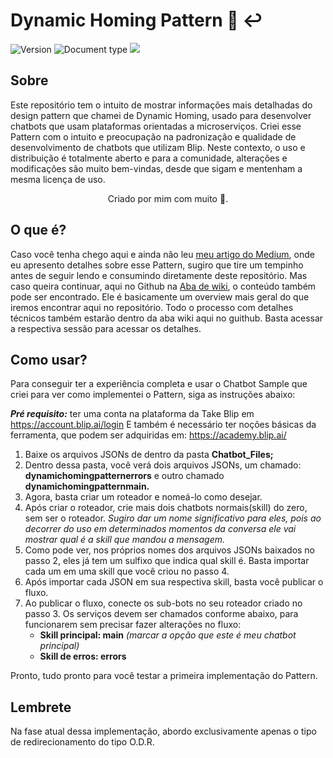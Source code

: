 <!-- @format -->

# Dynamic Homing Pattern 🚀 ↩️

![Version](https://img.shields.io/badge/version-1.0-blue)
![Document type](https://img.shields.io/badge/documentation-Chatbot%20Desing%20Pattern-brightgreen)
<a href="http://creativecommons.org/licenses/by-sa/4.0/" target="_blank"><img src="https://img.shields.io/badge/license-Attribution--ShareAlike%204.0%20International-orange" /></a>

## Sobre

Este repositório tem o intuito de mostrar informações mais detalhadas do design pattern que chamei de Dynamic Homing, usado para desenvolver chatbots que usam plataformas orientadas a microserviços. Criei esse Pattern com o intuito e preocupação na padronização e qualidade de desenvolvimento de chatbots que utilizam Blip. Neste contexto, o uso e distribuição é totalmente aberto e para a comunidade, alterações e modificações são muito bem-vindas, desde que sigam e mentenham a mesma licença de uso.

<div style="display: flex;">
   <span style="margin: 0 auto;">Criado por mim com muito 💜.</span>
</div>

## O que é?

Caso você tenha chego aqui e ainda não leu [meu artigo do Medium](https://medium.com/@dharuanluigi/dynamic-homing-pattern-o-design-pattern-para-chatbot-introdu%C3%A7%C3%A3o-420a3f48fdb9), onde eu apresento detalhes sobre esse Pattern, sugiro que tire um tempinho antes de seguir lendo e consumindo diretamente deste repositório. Mas caso queira continuar, aqui no Github na [Aba de wiki](https://github.com/dharuanluigi/dynamic-homing-pattern/wiki/Overview), o conteúdo também pode ser encontrado. Ele é basicamente um overview mais geral do que iremos encontrar aqui no repositório. Todo o processo com detalhes técnicos também estarão dentro da aba wiki aqui no guithub. Basta acessar a respectiva sessão para acessar os detalhes.

## Como usar?

Para conseguir ter a experiência completa e usar o Chatbot Sample que criei para ver como implementei o Pattern, siga as instruções abaixo:

_**Pré requisito:**_ ter uma conta na plataforma da Take Blip em https://account.blip.ai/login
E também é necessário ter noções básicas da ferramenta, que podem ser adquiridas em: https://academy.blip.ai/

1. Baixe os arquivos JSONs de dentro da pasta **Chatbot_Files;**
2. Dentro dessa pasta, você verá dois arquivos JSONs, um chamado: **dynamichomingpatternerrors** e outro chamado **dynamichomingpatternmain.**
3. Agora, basta criar um roteador e nomeá-lo como desejar.
4. Após criar o roteador, crie mais dois chatbots normais(skill) do zero, sem ser o roteador. _Sugiro dar um nome significativo para eles, pois ao decorrer do uso em determinados momentos da conversa ele vai mostrar qual é a skill que mandou a mensagem._
5. Como pode ver, nos próprios nomes dos arquivos JSONs baixados no passo 2, eles já tem um sulfixo que indica qual skill é. Basta importar cada um em uma skill que você criou no passo 4.
6. Após importar cada JSON em sua respectiva skill, basta você publicar o fluxo.
7. Ao publicar o fluxo, conecte os sub-bots no seu roteador criado no passo 3. Os serviços devem ser chamados conforme abaixo, para funcionarem sem precisar fazer alterações no fluxo:
   - **Skill principal: main** _(marcar a opção que este é meu chatbot principal)_
   - **Skill de erros: errors**

Pronto, tudo pronto para você testar a primeira implementação do Pattern.

## Lembrete

Na fase atual dessa implementação, abordo exclusivamente apenas o tipo de redirecionamento do tipo O.D.R.
